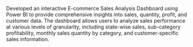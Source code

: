 Developed an interactive E-commerce Sales Analysis Dashboard using Power BI to provide comprehensive insights into sales, quantity, profit, and customer data. The dashboard allows users to analyze sales performance at various levels of granularity, including state-wise sales, sub-category profitability, monthly sales quantity by category, and customer-specific sales information.
